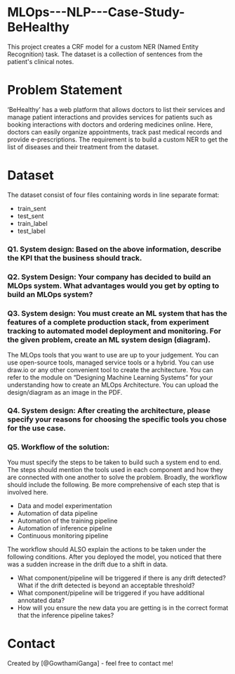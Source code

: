 # MLOps---NLP---Case-Study-BeHealthy
This project creates a CRF model for a custom NER (Named Entity Recognition) task. The dataset is a collection of sentences from the patient's clinical notes.

# Problem Statement
‘BeHealthy’ has a web platform that allows doctors to list their services and manage patient interactions and provides services for patients such as booking interactions with doctors and ordering medicines online. Here, doctors can easily organize appointments, track past medical records and provide e-prescriptions. The requirement is to build a custom NER to get the list of diseases and their treatment from the dataset.

# Dataset
The dataset consist of four files containing words in line separate format:

- train_sent
- test_sent
- train_label
- test_label


### Q1. System design: Based on the above information, describe the KPI that the business should track.
### Q2. System Design: Your company has decided to build an MLOps system. What advantages would you get by opting to build an MLOps system? 
### Q3. System design: You must create an ML system that has the features of a complete production stack, from experiment tracking to automated model deployment and monitoring. For the given problem, create an ML system design (diagram). 

The MLOps tools that you want to use are up to your judgement. You can use open-source tools, managed service tools or a hybrid. 
You can use draw.io or any other convenient tool to create the architecture. You can refer to the module on “Designing Machine Learning Systems” for your understanding how to create an MLOps Architecture. 
You can upload the design/diagram as an image in the PDF.
 
### Q4. System design: After creating the architecture, please specify your reasons for choosing the specific tools you chose for the use case.
### Q5. Workflow of the solution: 
You must specify the steps to be taken to build such a system end to end. 
The steps should mention the tools used in each component and how they are connected with one another to solve the problem. 
Broadly, the workflow should include the following. Be more comprehensive of each step that is involved here.

- Data and model experimentation
- Automation of data pipeline
- Automation of the training pipeline
- Automation of inference pipeline
- Continuous monitoring pipeline
 
The workflow should ALSO explain the actions to be taken under the following conditions. 
After you deployed the model, you noticed that there was a sudden increase in the drift due to a shift in data.

- What component/pipeline will be triggered if there is any drift detected? What if the drift detected is beyond an acceptable threshold?
- What component/pipeline will be triggered if you have additional annotated data?
- How will you ensure the new data you are getting is in the correct format that the inference pipeline takes?

# Contact
Created by [@GowthamiGanga] - feel free to contact me!
